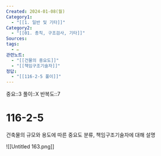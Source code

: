 ```yaml
---
Created: 2024-01-08(월)
Category1:
  - "[[1. 일반 및 기타]]"
Category2:
  - "[[01. 총칙, 구조검사, 기타]]"
Sources: 
tags:
  - ✏️
관련노트:
  - "[[건물의 중요도]]"
  - "[[책임구조기술자]]"
정답:
  - "[[116-2-5 풀이]]"
---
```

중요::3
풀이::X
반복도::7
# 116-2-5

건축물의 규모와 용도에 따른 중요도 분류, 책임구조기술자에 대해 설명

![[Untitled 163.png]]